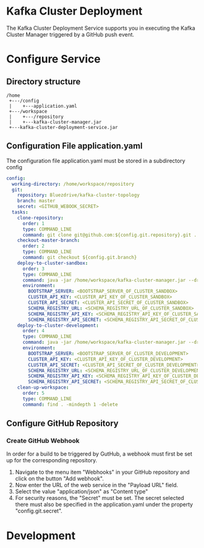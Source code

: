 # Kafka Cluster Deployment

The Kafka Cluster Deployment Service supports you in executing the Kafka Cluster Manager triggered by a GitHub push event.

# Configure Service

## Directory structure

```TEXT
/home
 +---/config
 |    +---application.yaml
 +---/workspace
 |    +---/repository
 |    +---kafka-cluster-manager.jar
 +---kafka-cluster-deployment-service.jar
 ```

## Configuration File application.yaml
The configuration file application.yaml must be stored in a subdirectory config 

```YAML
config:
  working-directory: /home/workspace/repository
  git:
    repository: Bluezdrive/kafka-cluster-topology
    branch: master
    secret: <GITHUB_WEBOOK_SECRET>
  tasks:
    clone-repository:
      order: 1
      type: COMMAND_LINE
      command: git clone git@github.com:${config.git.repository}.git .
    checkout-master-branch:
      order: 2
      type: COMMAND_LINE
      command: git checkout ${config.git.branch}
    deploy-to-cluster-sandbox:
      order: 3
      type: COMMAND_LINE
      command: java -jar /home/workspace/kafka-cluster-manager.jar --dry-run --cluster=sandbox
      environment:
        BOOTSTRAP_SERVER: <BOOTSTRAP_SERVER_OF_CLUSTER_SANDBOX>
        CLUSTER_API_KEY: <CLUSTER_API_KEY_OF_CLUSTER_SANDBOX>
        CLUSTER_API_SECRET: <CLUSTER_API_SECRET_OF_CLUSTER_SANDBOX>
        SCHEMA_REGISTRY_URL: <SCHEMA_REGISTRY_URL_OF_CLUSTER_SANDBOX>
        SCHEMA_REGISTRY_API_KEY: <SCHEMA_REGISTRY_API_KEY_OF_CLUSTER_SANDBOX>
        SCHEMA_REGISTRY_API_SECRET: <SCHEMA_REGISTRY_API_SECRET_OF_CLUSTER_SANDBOX>
    deploy-to-cluster-development:
      order: 4
      type: COMMAND_LINE
      command: java -jar /home/workspace/kafka-cluster-manager.jar --dry-run --cluster=development
      environment:
        BOOTSTRAP_SERVER: <BOOTSTRAP_SERVER_OF_CLUSTER_DEVELOPMENT>
        CLUSTER_API_KEY: <CLUSTER_API_KEY_OF_CLUSTER_DEVELOPMENT>
        CLUSTER_API_SECRET: <CLUSTER_API_SECRET_OF_CLUSTER_DEVELOPMENT>
        SCHEMA_REGISTRY_URL: <SCHEMA_REGISTRY_URL_OF_CLUSTER_DEVELOPMENT>
        SCHEMA_REGISTRY_API_KEY: <SCHEMA_REGISTRY_API_KEY_OF_CLUSTER_DEVELOPMENT>
        SCHEMA_REGISTRY_API_SECRET: <SCHEMA_REGISTRY_API_SECRET_OF_CLUSTER_DEVELOPMENT>
    clean-up-workspace:
      order: 5
      type: COMMAND_LINE
      command: find . -mindepth 1 -delete
```

## Configure GitHub Repository

### Create GitHub Webhook

In order for a build to be triggered by GutHub, a webhook must first be set up for the corresponding repository.

1. Navigate to the menu item "Webhooks" in your GitHub repository and click on the button "Add webhook".
2. Now enter the URL of the web service in the "Payload URL" field.
3. Select the value "application/json" as "Content type"
4. For security reasons, the "Secret" must be set. The secret selected there must also be specified in the application.yaml under the property "config.git.secret".

# Development